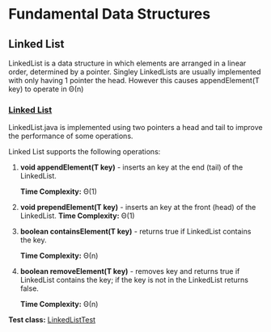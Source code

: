 # Fundamental Data Structures

## Linked List
LinkedList is a data structure in which elements are arranged in a linear order, determined by a pointer. 
Singley LinkedLists are usually implemented with only having 1 pointer the head.
However this causes appendElement(T key) to operate in Θ(n)
  
### [Linked List](https://github.com/matthewddiaz/Data-Structures/blob/master/src/com/matthewddiaz/datastructures/linkedList/LinkedList.java)
LinkedList.java is implemented using two pointers a head and tail to improve the performance of some operations.

Linked List supports the following operations:

1) **void appendElement(T key)** - inserts an key at the end (tail) of the LinkedList.
    
    **Time Complexity:** Θ(1)

2) **void prependElement(T key)** - inserts an key at the front (head) of the LinkedList.
   **Time Complexity:** Θ(1)
   
3) **boolean containsElement(T key)** - returns true if LinkedList contains the key.
   
   **Time Complexity:** Θ(n)

4) **boolean removeElement(T key)** - removes key and returns true if LinkedList contains the key; 
if the key is not in the LinkedList returns false.
   
   **Time Complexity:** Θ(n)

**Test class:** [LinkedListTest](https://github.com/matthewddiaz/Data-Structures/blob/master/test/com/matthewddiaz/datastructures/linkedList/LinkedListTest.java)

